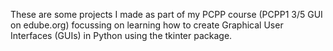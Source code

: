 These are some projects I made as part of my PCPP course (PCPP1 3/5 GUI on edube.org) focussing on learning how to create Graphical User Interfaces (GUIs) in Python using the tkinter package.
